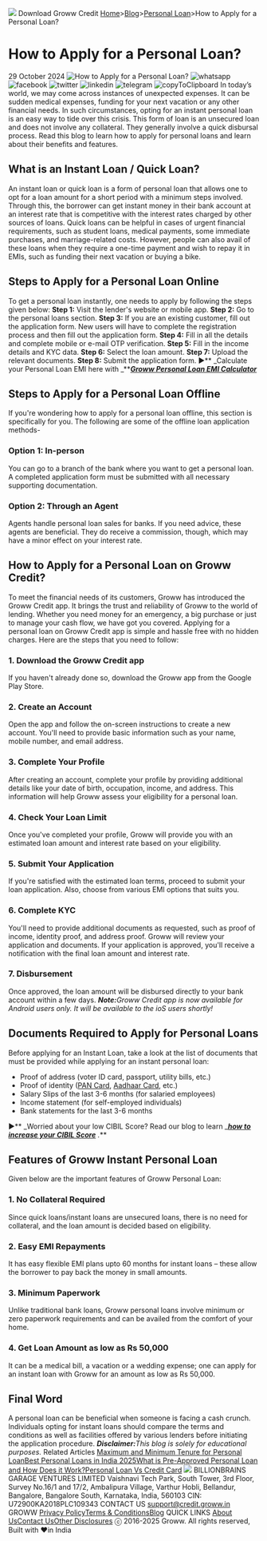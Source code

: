 [![](https://credit.groww.in/groww-credit-logo.png)](https://credit.groww.in/)
Download Groww Credit
[Home](https://credit.groww.in/)>[Blog](https://credit.groww.in/blog)>[Personal Loan](https://credit.groww.in/blog/category/personal-loan)>How to Apply for a Personal Loan?
# How to Apply for a Personal Loan?
29 October 2024
![How to Apply for a Personal Loan?](https://credit.groww.in/_next/image?url=https%3A%2F%2Fcms-resources.groww.in%2Fuploads%2F240_F_580789507_Cbsxt_NC_01i_Lr3_JHL_0_S89_Iqmj_K6_Ral_ZA_2_1e9e124d05.jpg&w=1080&q=75)
![whatsapp](https://assets-netstorage.groww.in/web-assets/web-credit/prod/_next/static/media/whatsappHover.1d05ff00.svg)
![facebook](https://assets-netstorage.groww.in/web-assets/web-credit/prod/_next/static/media/facebookHover.1b8c6597.svg)
![twitter](https://assets-netstorage.groww.in/web-assets/web-credit/prod/_next/static/media/twitterHover.5a7a7947.svg)
![linkedin](https://assets-netstorage.groww.in/web-assets/web-credit/prod/_next/static/media/linkedinHover.091d2117.svg)
![telegram](https://assets-netstorage.groww.in/web-assets/web-credit/prod/_next/static/media/telegramHover.0ea658cc.svg)
![copyToClipboard](https://assets-netstorage.groww.in/web-assets/web-credit/prod/_next/static/media/copyHover.0edc2b0f.svg)
In today’s world, we may come across instances of unexpected expenses. It can be sudden medical expenses, funding for your next vacation or any other financial needs. In such circumstances, opting for an instant personal loan is an easy way to tide over this crisis. This form of loan is an unsecured loan and does not involve any collateral. They generally involve a quick disbursal process.
Read this blog to learn how to apply for personal loans and learn about their benefits and features.
## What is an Instant Loan / Quick Loan?
An instant loan or quick loan is a form of personal loan that allows one to opt for a loan amount for a short period with a minimum steps involved. Through this, the borrower can get instant money in their bank account at an interest rate that is competitive with the interest rates charged by other sources of loans.
Quick loans can be helpful in cases of urgent financial requirements, such as student loans, medical payments, some immediate purchases, and marriage-related costs. However, people can also avail of these loans when they require a one-time payment and wish to repay it in EMIs, such as funding their next vacation or buying a bike.
## Steps to Apply for a Personal Loan Online
To get a personal loan instantly, one needs to apply by following the steps given below:
**Step 1:** Visit the lender's website or mobile app.
**Step 2:** Go to the personal loans section.
**Step 3:** If you are an existing customer, fill out the application form. New users will have to complete the registration process and then fill out the application form.
**Step 4:** Fill in all the details and complete mobile or e-mail OTP verification. 
**Step 5:** Fill in the income details and KYC data.
**Step 6:** Select the loan amount. 
**Step 7:** Upload the relevant documents.
**Step 8:** Submit the application form. 
▶️** _Calculate your Personal Loan EMI here with _**[**_Groww Personal Loan EMI Calculator_**](https://groww.in/calculators/personal-loan-emi-calculator)
## Steps to Apply for a Personal Loan Offline
If you're wondering how to apply for a personal loan offline, this section is specifically for you. The following are some of the offline loan application methods-
### **Option 1: In-person**
You can go to a branch of the bank where you want to get a personal loan. A completed application form must be submitted with all necessary supporting documentation.
### **Option 2: Through an Agent**
Agents handle personal loan sales for banks. If you need advice, these agents are beneficial. They do receive a commission, though, which may have a minor effect on your interest rate.
## How to Apply for a Personal Loan on Groww Credit?
To meet the financial needs of its customers, Groww has introduced the Groww Credit app. It brings the trust and reliability of Groww to the world of lending. Whether you need money for an emergency, a big purchase or just to manage your cash flow, we have got you covered.
Applying for a personal loan on Groww Credit app is simple and hassle free with no hidden charges. Here are the steps that you need to follow:
### ****1. Download the Groww Credit app****
If you haven't already done so, download the Groww app from the Google Play Store.
### ****2. Create an Account****
Open the app and follow the on-screen instructions to create a new account. You'll need to provide basic information such as your name, mobile number, and email address.
### ****3. Complete Your Profile****
After creating an account, complete your profile by providing additional details like your date of birth, occupation, income, and address. This information will help Groww assess your eligibility for a personal loan.
### ****4. Check Your Loan Limit****
Once you've completed your profile, Groww will provide you with an estimated loan amount and interest rate based on your eligibility. 
### ****5. Submit Your Application****
If you're satisfied with the estimated loan terms, proceed to submit your loan application. Also, choose from various EMI options that suits you. 
### ****6. Complete KYC****
You'll need to provide additional documents as requested, such as proof of income, identity proof, and address proof. Groww will review your application and documents. If your application is approved, you'll receive a notification with the final loan amount and interest rate.
### ****7. Disbursement****
Once approved, the loan amount will be disbursed directly to your bank account within a few days.
**_Note:_**_Groww Credit app is now available for Android users only. It will be available to the ioS users shortly!_
## Documents Required to Apply for Personal Loans
Before applying for an Instant Loan, take a look at the list of documents that must be provided while applying for an instant personal loan:
  * Proof of address (voter ID card, passport, utility bills, etc.)
  * Proof of identity ([PAN Card](https://groww.in/p/pan-card), [Aadhaar Card](https://groww.in/p/aadhaar-card), etc.)
  * Salary Slips of the last 3-6 months (for salaried employees)
  * Income statement (for self-employed individuals)
  * Bank statements for the last 3-6 months


▶️** _Worried about your low CIBIL Score? Read our blog to learn _**[**_how to increase your CIBIL Score_**](https://credit.groww.in/blog/how-to-increase-cibil-score)** _._**
## Features of Groww Instant Personal Loan
Given below are the important features of Groww Personal Loan: 
### ****1. No Collateral Required****
Since quick loans/instant loans are unsecured loans, there is no need for collateral, and the loan amount is decided based on eligibility.
### ****2. Easy EMI Repayments****
It has easy flexible EMI plans upto 60 months for instant loans – these allow the borrower to pay back the money in small amounts. 
### ****3. Minimum Paperwork****
Unlike traditional bank loans, Groww personal loans involve minimum or zero paperwork requirements and can be availed from the comfort of your home.
### ****4. Get Loan Amount as low as Rs 50,000****
It can be a medical bill, a vacation or a wedding expense; one can apply for an instant loan with Groww for an amount as low as Rs 50,000.
## Final Word
A personal loan can be beneficial when someone is facing a cash crunch. Individuals opting for instant loans should compare the terms and conditions as well as facilities offered by various lenders before initiating the application procedure.
**_Disclaimer:_**_This blog is solely for educational purposes._
Related Articles
[Maximum and Minimum Tenure for Personal Loan](https://credit.groww.in/blog/maximum-and-minimum-tenure-for-personal-loan)[Best Personal Loans in India 2025](https://credit.groww.in/blog/best-personal-loans-in-india)[What is Pre-Approved Personal Loan and How Does it Work?](https://credit.groww.in/blog/pre-approved-personal-loan)[Personal Loan Vs Credit Card](https://credit.groww.in/blog/personal-loan-vs-credit-card)
![](https://credit.groww.in/groww-credit-logo.png)
BILLIONBRAINS GARAGE VENTURES LIMITED
Vaishnavi Tech Park, South Tower,
3rd Floor, Survey No.16/1 and 17/2,
Ambalipura Village, Varthur Hobli,
Bellandur, Bangalore, Bangalore South,
Karnataka, India, 560103
CIN: U72900KA2018PLC109343
CONTACT US
support@credit.groww.in
GROWW
[Privacy Policy](https://credit.groww.in/pages/groww-credit-privacy-policy)[Terms & Conditions](https://credit.groww.in/pages/groww-credit-terms-of-service)[Blog](https://credit.groww.in/blog)
QUICK LINKS
[About Us](https://groww.in/about-us)[Contact Us](https://groww.in/help)[Other Disclosures](https://credit.groww.in/pages/other-disclosures)
ⓒ 2016-2025 Groww. All rights reserved, Built with ♥in India
